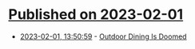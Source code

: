# [Published on 2023-02-01](index.md)

* [2023-02-01, 13:50:59](https://news.ycombinator.com/item?id=34610355) - [Outdoor Dining Is Doomed](https://www.theatlantic.com/health/archive/2023/01/restaurants-outdoor-dining-winter-covid/672904/)
